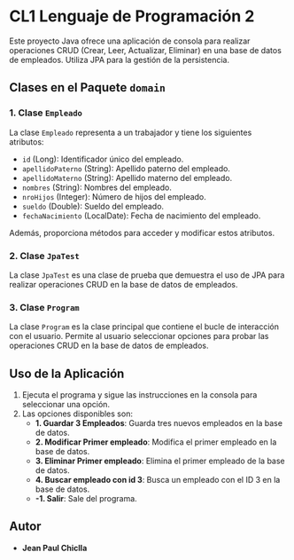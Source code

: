 # CL1 Lenguaje de Programación 2

Este proyecto Java ofrece una aplicación de consola para realizar operaciones CRUD (Crear, Leer, Actualizar, Eliminar) en una base de datos de empleados. Utiliza JPA para la gestión de la persistencia.

## Clases en el Paquete `domain`

### 1. Clase `Empleado`

La clase `Empleado` representa a un trabajador y tiene los siguientes atributos:

- `id` (Long): Identificador único del empleado.
- `apellidoPaterno` (String): Apellido paterno del empleado.
- `apellidoMaterno` (String): Apellido materno del empleado.
- `nombres` (String): Nombres del empleado.
- `nroHijos` (Integer): Número de hijos del empleado.
- `sueldo` (Double): Sueldo del empleado.
- `fechaNacimiento` (LocalDate): Fecha de nacimiento del empleado.

Además, proporciona métodos para acceder y modificar estos atributos.

### 2. Clase `JpaTest`

La clase `JpaTest` es una clase de prueba que demuestra el uso de JPA para realizar operaciones CRUD en la base de datos de empleados.

### 3. Clase `Program`

La clase `Program` es la clase principal que contiene el bucle de interacción con el usuario. Permite al usuario seleccionar opciones para probar las operaciones CRUD en la base de datos de empleados.

## Uso de la Aplicación

1. Ejecuta el programa y sigue las instrucciones en la consola para seleccionar una opción.
2. Las opciones disponibles son:
   - **1. Guardar 3 Empleados**: Guarda tres nuevos empleados en la base de datos.
   - **2. Modificar Primer empleado**: Modifica el primer empleado en la base de datos.
   - **3. Eliminar Primer empleado**: Elimina el primer empleado de la base de datos.
   - **4. Buscar empleado con id 3**: Busca un empleado con el ID 3 en la base de datos.
   - **-1. Salir**: Sale del programa.

## Autor
- **Jean Paul Chiclla**
